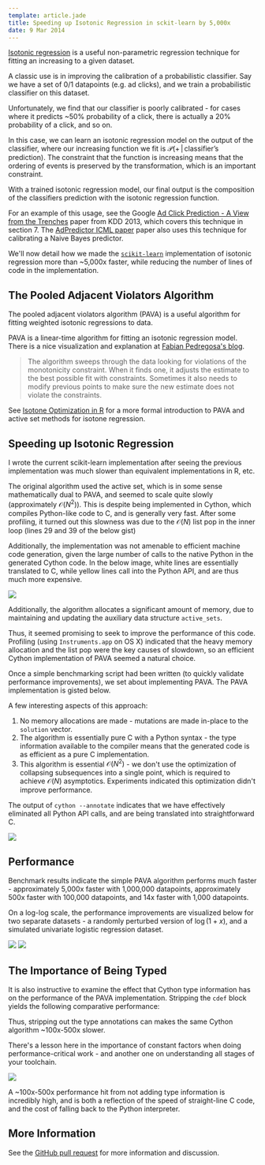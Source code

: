 ```yaml
---
template: article.jade
title: Speeding up Isotonic Regression in sckit-learn by 5,000x
date: 9 Mar 2014
---
```


[Isotonic regression][]  is a useful non-parametric regression
technique for fitting an increasing to a given dataset.

A classic use is in improving the calibration of a probabilistic
classifier.  Say we have a set of 0/1 datapoints (e.g. ad clicks), and
we train a probabilistic classifier on this dataset.

Unfortunately, we find that our classifier is poorly calibrated - for
cases where it predicts ~50% probability of a click, there is actually
a 20% probability of a click, and so on.

In this case, we can learn an isotonic regression model on the output
of the classifier, where our increasing function we fit is $\mathcal{P}(+ \, | \,
\text{classifier's prediction})$.  The constraint that the function is
increasing means that the ordering of events is preserved by the
transformation, which is an important constraint.

With a trained isotonic regression model, our final output is the
composition of the classifiers prediction with the isotonic regression
function.

For an example of this usage, see the Google
[Ad Click Prediction - A View from the Trenches][adclickprediction]
paper from KDD 2013, which covers this technique in section 7. The
[AdPredictor ICML paper][adpredictor] paper also uses this technique
for calibrating a Naive Bayes predictor.

[adpredictor]: http://research.microsoft.com/pubs/122779/AdPredictor%20ICML%202010%20-%20final.pdf

We'll now detail how we made the [`scikit-learn`][scikit-learn] implementation of
isotonic regression more than ~5,000x faster, while reducing the
number of lines of code in the implementation.

[scikit-learn]: http://scikit-learn.org/

## The Pooled Adjacent Violators Algorithm ##

The pooled adjacent violators algorithm (PAVA) is a useful algorithm
for fitting weighted isotonic regressions to data.

PAVA is a linear-time algorithm for fitting an isotonic regression
model. There is a nice visualization and explanation at
[Fabian Pedregosa's blog][fpblog].


> The algorithm sweeps through the data looking for violations of the
> monotonicity constraint. When it finds one, it adjusts the estimate to
> the best possible fit with constraints. Sometimes it also needs to
> modify previous points to make sure the new estimate does not violate
> the constraints.

See [Isotone Optimization in R][] for a more
formal introduction to PAVA and active set methods for isotone regression.

[Isotone Optimization in R]: http://www.jstatsoft.org/v32/i05/paper

## Speeding up Isotonic Regression ##

I wrote the current scikit-learn implementation after seeing the
previous implementation was much slower than equivalent
implementations in R, etc.

The original algorithm used the active set, which is in some sense
mathematically dual to PAVA, and seemed to scale quite slowly
(approximately $\mathcal{O}(N^2)$). This is despite being implemented
in Cython, which compiles Python-like code to C, and is generally very
fast. After some profiling, it turned out this slowness was due to the
$\mathcal{O}(N)$ list pop in the inner loop (lines 29 and 39 of the
below gist)

<script src="https://gist.github.com/ajtulloch/9447845.js"></script>

Additionally, the implementation was not amenable to efficient machine
code generation, given the large number of calls to the native Python
in the generated Cython code.  In the below image, white lines are
essentially translated to C, while yellow lines call into the Python
API, and are thus much more expensive.

![](https://f.cloud.github.com/assets/1121581/2368135/c715541e-a797-11e3-818e-286982071d96.png)

Additionally, the algorithm allocates a significant amount of memory,
due to maintaining and updating the auxiliary data structure
`active_sets`.

Thus, it seemed promising to seek to improve the performance of this
code. Profiling (using `Instruments.app` on OS X) indicated that the
heavy memory allocation and the list pop were the key causes of
slowdown, so an efficient Cython implementation of PAVA seemed a
natural choice.

Once a simple benchmarking script had been written (to quickly
validate performance improvements), we set about implementing PAVA.
The PAVA implementation is gisted below.

<script src="https://gist.github.com/ajtulloch/9447957.js"></script>

A few interesting aspects of this approach:

1. No memory allocations are made - mutations are made in-place to the
`solution` vector.
2. The algorithm is essentially pure C with a Python syntax - the type
information available to the compiler means that the generated code is
as efficient as a pure C implementation.
3. This algorithm is essential $\mathcal{O}(N^2)$ - we don't use the
optimization of collapsing subsequences into a single point, which is
required to achieve $\mathcal{O}(N)$ asymptotics.  Experiments
indicated this optimization didn't improve performance.

The output of `cython --annotate` indicates that we have effectively
eliminated all Python API calls, and are being translated into
straightforward C.

![](https://f.cloud.github.com/assets/1121581/2368157/97ba2770-a798-11e3-8bbb-9693a0f62ffa.png)

Performance
-----------

Benchmark results indicate the simple PAVA algorithm performs much
faster - approximately 5,000x faster with 1,000,000 datapoints,
approximately 500x faster with 100,000 datapoints, and 14x faster with
1,000 datapoints.

On a log-log scale, the performance improvements are visualized below
for two separate datasets - a randomly perturbed version of $\log(1 +
x)$, and a simulated univariate logistic regression dataset.

![](https://f.cloud.github.com/assets/1121581/2368112/bb6135a8-a796-11e3-8168-727abed7ec24.png)
![](https://f.cloud.github.com/assets/1121581/2368113/bb7482f2-a796-11e3-8b3d-aeafa802a717.png)

## The Importance of Being Typed ##

It is also instructive to examine the effect that Cython type
information has on the performance of the PAVA implementation.
Stripping the `cdef` block yields the following comparative
performance:

Thus, stripping out the type annotations can makes the same Cython algorithm
~100x-500x slower.

There's a lesson here in the importance of constant factors when doing
performance-critical work - and another one on understanding all
stages of your toolchain.

![](https://f.cloud.github.com/assets/1121581/2368114/bb76e7f4-a796-11e3-8adf-ed59295b4026.png)

A ~100x-500x performance hit from not adding type information is
incredibly high, and is both a reflection of the speed of
straight-line C code, and the cost of falling back to the Python interpreter.

## More Information ##

See the [GitHub pull request][] for more information and discussion.

[GitHub pull request]: https://github.com/scikit-learn/scikit-learn/pull/2944
[fpblog]: http://fa.bianp.net/blog/2013/isotonic-regression/
[adclickprediction]: http://static.googleusercontent.com/media/research.google.com/en//pubs/archive/41159.pdf
[Isotonic regression]: http://en.wikipedia.org/wiki/Isotonic_regression

